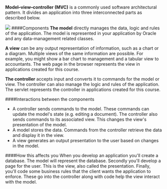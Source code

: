 <!--djw:done-->
**Model–view–controller (MVC)** is a commonly used software architectural pattern. It divides an application into three interconnected parts as described below.

![](https://upload.wikimedia.org/wikipedia/commons/a/a0/MVC-Process.svg)
####Components
**The model** directly manages the data, logic and rules of the application. The model is represented in your application by Oracle and any data-management related classes.

**A view** can be any output representation of information, such as a chart or a diagram. Multiple views of the same information are possible. For example, you might show a bar chart to management and a tabular view to accountants. The web page in the browser represents the view in applications created for this course.

**The controller** accepts input and converts it to commands for the model or view. The controller can also manage the logic and rules of the application. The servlet represents the controller in applications created for this course.

####Interactions between the components
* A controller sends commands to the model. These commands can update the model's state (e.g. editing a document). The controller also sends commands to its associated view. This changes the view's presentation of the model.
* A model stores the data. Commands from the controller retrieve the data and display it in the view.
* A view generates an output presentation to the user based on changes in the model.

####How this affects you
When you develop an application you'll create a database. The model will represent the database. Secondly you'll develop a page for the user. This is the view, also called the presentation. Finally, you'll code some business rules that the client wants the application to enforce. These go into the controller along with code help the view interact with the model.